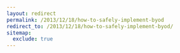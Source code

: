 ```yaml
---
layout: redirect
permalink: /2013/12/18/how-to-safely-implement-byod
redirect_to: /2013/12/18/how-to-safely-implement-byod/
sitemap:
  exclude: true
---
```

